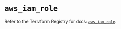 # `aws_iam_role`

Refer to the Terraform Registry for docs: [`aws_iam_role`](https://registry.terraform.io/providers/hashicorp/aws/6.8.0/docs/resources/iam_role).
